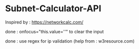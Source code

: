 # Subnet-Calculator-API

Inspired by : https://networkcalc.com/

done : onfocus="this.value=''" to clear the input 

done : use regex for ip validation (help from : w3resource.com)
